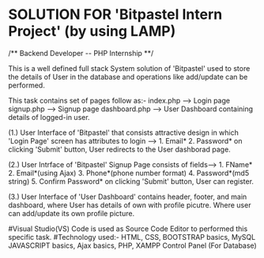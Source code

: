 SOLUTION FOR 'Bitpastel Intern Project' (by using LAMP)
=======================================================


/** Backend Developer -- PHP Internship **/

This is a well defined full stack System solution of 'Bitpastel' used to store the details of User in the database and operations like add/update can be performed.

This task contains set of pages follow as:-
index.php --> Login page
signup.php --> Signup page
dashboard.php --> User Dashboard containing details of logged-in user.

(1.) User Interface of 'Bitpastel' that consists attractive design in which 'Login Page' screen has attributes to login -->
	1. Email*
	2. Password*
 	on clicking 'Submit' button, User redirects to the User dashborad page.

(2.) User Intrface of 'Bitpastel' Signup Page consists of fields--> 
	1. FName*
	2. Email*(using Ajax)
	3. Phone*(phone number format)
	4. Password*(md5 string)
	5. Confirm Password*
	on clicking 'Submit' button, User can register.

(3.) User Interface of 'User Dashboard' contains header, footer, and main dashboard, where User has details of own with profile picutre. Where user can add/update its own profile picture.

#Visual Studio(VS) Code is used as Source Code Editor to performed this specific task.
#Technology used:- HTML, CSS, BOOTSTRAP basics, MySQL JAVASCRIPT basics, Ajax basics, PHP, XAMPP Control Panel (For Database)
